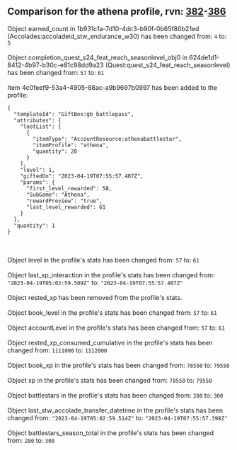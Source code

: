 ## Comparison for the athena profile, rvn: [382](https://github.com/PRO100KatYT/FortniteProfileRevisions/tree/main/profiles/athena/382%20athena.json)-[386](https://github.com/PRO100KatYT/FortniteProfileRevisions/tree/main/profiles/athena/386%20athena.json)

Object earned_count in 1b931c1a-7d10-4dc3-b90f-0b65f80b21ed (Accolades:accoladeid_stw_endurance_w30) has been changed from: `4` to: `5`
<br><br>
Object completion_quest_s24_feat_reach_seasonlevel_obj0 in 624de1d1-8412-4b97-b30c-e81c98dd9a23 (Quest:quest_s24_feat_reach_seasonlevel) has been changed from: `57` to: `61`
<br><br>
Item 4c0feef9-53a4-4905-88ac-a9b9697b0997 has been added to the profile:

```
{
  "templateId": "GiftBox:gb_battlepass",
  "attributes": {
    "lootList": [
      {
        "itemType": "AccountResource:athenabattlestar",
        "itemProfile": "athena",
        "quantity": 20
      }
    ],
    "level": 1,
    "giftedOn": "2023-04-19T07:55:57.407Z",
    "params": {
      "first_level_rewarded": 58,
      "SubGame": "Athena",
      "rewardPreview": "true",
      "last_level_rewarded": 61
    }
  },
  "quantity": 1
}
```

<br><br>
Object level in the profile's stats has been changed from: `57` to: `61`
<br><br>
Object last_xp_interaction in the profile's stats has been changed from: `"2023-04-19T05:02:59.509Z"` to: `"2023-04-19T07:55:57.407Z"`
<br><br>
Object rested_xp has been removed from the profile's stats.
<br><br>
Object book_level in the profile's stats has been changed from: `57` to: `61`
<br><br>
Object accountLevel in the profile's stats has been changed from: `57` to: `61`
<br><br>
Object rested_xp_consumed_cumulative in the profile's stats has been changed from: `1111000` to: `1112000`
<br><br>
Object book_xp in the profile's stats has been changed from: `78550` to: `79550`
<br><br>
Object xp in the profile's stats has been changed from: `78550` to: `79550`
<br><br>
Object battlestars in the profile's stats has been changed from: `280` to: `300`
<br><br>
Object last_stw_accolade_transfer_datetime in the profile's stats has been changed from: `"2023-04-19T05:02:59.514Z"` to: `"2023-04-19T07:55:57.398Z"`
<br><br>
Object battlestars_season_total in the profile's stats has been changed from: `280` to: `300`
<br><br>

